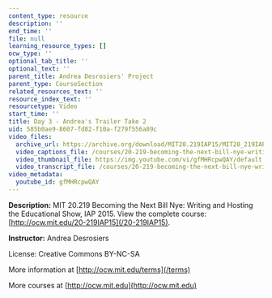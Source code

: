 ```yaml
---
content_type: resource
description: ''
end_time: ''
file: null
learning_resource_types: []
ocw_type: ''
optional_tab_title: ''
optional_text: ''
parent_title: Andrea Desrosiers' Project
parent_type: CourseSection
related_resources_text: ''
resource_index_text: ''
resourcetype: Video
start_time: ''
title: Day 3 - Andrea's Trailer Take 2
uid: 585b0ae9-8607-fd82-f10a-f279f556a89c
video_files:
  archive_url: https://archive.org/download/MIT20.219IAP15/MIT20_219IAP15_AD_D03_Pitch_360p.mp4
  video_captions_file: /courses/20-219-becoming-the-next-bill-nye-writing-and-hosting-the-educational-show-january-iap-2015/8ac2d5a388d455f88b8e6ed3ed365711_gfMHRcpwQAY.vtt
  video_thumbnail_file: https://img.youtube.com/vi/gfMHRcpwQAY/default.jpg
  video_transcript_file: /courses/20-219-becoming-the-next-bill-nye-writing-and-hosting-the-educational-show-january-iap-2015/354196c0a93764b251d7247d39218a12_gfMHRcpwQAY.pdf
video_metadata:
  youtube_id: gfMHRcpwQAY
---
```


**Description:** MIT 20.219 Becoming the Next Bill Nye: Writing and Hosting the Educational Show, IAP 2015. View the complete course: [http://ocw.mit.edu/20-219IAP15](/20-219IAP15).

**Instructor:** Andrea Desrosiers

License: Creative Commons BY-NC-SA

More information at [http://ocw.mit.edu/terms](/terms)

More courses at [http://ocw.mit.edu](http://ocw.mit.edu)